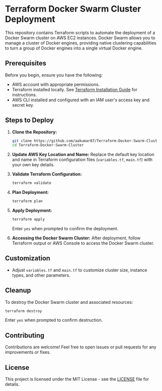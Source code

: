 

# Terraform Docker Swarm Cluster Deployment

This repository contains Terraform scripts to automate the deployment of a Docker Swarm cluster on AWS EC2 instances. Docker Swarm allows you to manage a cluster of Docker engines, providing native clustering capabilities to turn a group of Docker engines into a single virtual Docker engine.

## Prerequisites

Before you begin, ensure you have the following:

- AWS account with appropriate permissions.
- Terraform installed locally. See [Terraform Installation Guide](https://learn.hashicorp.com/tutorials/terraform/install-cli) for instructions.
- AWS CLI installed and configured with an IAM user's access key and secret key.

## Steps to Deploy

1. **Clone the Repository:**
   ```bash
   git clone https://github.com/aakumar07/Terraform-Docker-Swarm-Cluster.git
   cd Terraform-Docker-Swarm-Cluster
   ```

2. **Update AWS Key Location and Name:**
   Replace the default key location and name in Terraform configuration files (`variables.tf`, `main.tf`) with your own key details.

3. **Validate Terraform Configuration:**
   ```bash
   terraform validate
   ```

4. **Plan Deployment:**
   ```bash
   terraform plan
   ```

5. **Apply Deployment:**
   ```bash
   terraform apply
   ```
   Enter `yes` when prompted to confirm the deployment.

6. **Accessing the Docker Swarm Cluster:**
   After deployment, follow Terraform output or AWS Console to access the Docker Swarm cluster.

## Customization

- Adjust `variables.tf` and `main.tf` to customize cluster size, instance types, and other parameters.

## Cleanup

To destroy the Docker Swarm cluster and associated resources:

```bash
terraform destroy
```

Enter `yes` when prompted to confirm destruction.

## Contributing

Contributions are welcome! Feel free to open issues or pull requests for any improvements or fixes.

## License

This project is licensed under the MIT License - see the [LICENSE](LICENSE) file for details.
